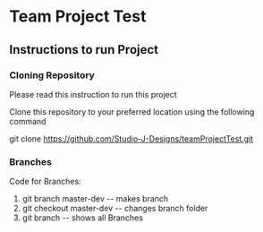 # Team Project Test

## Instructions to run Project

### Cloning Repository

Please read this instruction to run this project

Clone this repository to your preferred location using the following command

git clone https://github.com/Studio-J-Designs/teamProjectTest.git

### Branches

Code for Branches:

  1. git branch master-dev -- makes branch
  2. git checkout master-dev -- changes branch folder
  3. git branch -- shows all Branches
